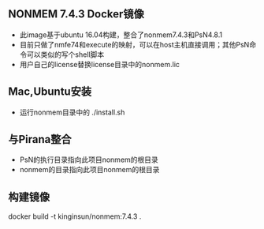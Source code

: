 ## NONMEM 7.4.3 Docker镜像
* 此image基于ubuntu 16.04构建，整合了nonmem7.4.3和PsN4.8.1
* 目前只做了nmfe74和execute的映射，可以在host主机直接调用；其他PsN命令可以类似的写个shell脚本
* 用户自己的license替换license目录中的nonmem.lic


## Mac,Ubuntu安装
* 运行nonmem目录中的 ./install.sh


## 与Pirana整合
* PsN的执行目录指向此项目nonmem的根目录
* nonmem的目录指向此项目nonmem的根目录


## 构建镜像
docker build -t kinginsun/nonmem:7.4.3 .

